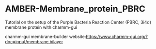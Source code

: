 # AMBER-Membrane_protein_PBRC
Tutorial on the setup of the Purple Bacteria Reaction Center (PBRC, 3i4d) membrane protein with charmm-gui

charmm-gui membrane-builder website:https://www.charmm-gui.org/?doc=input/membrane.bilayer
